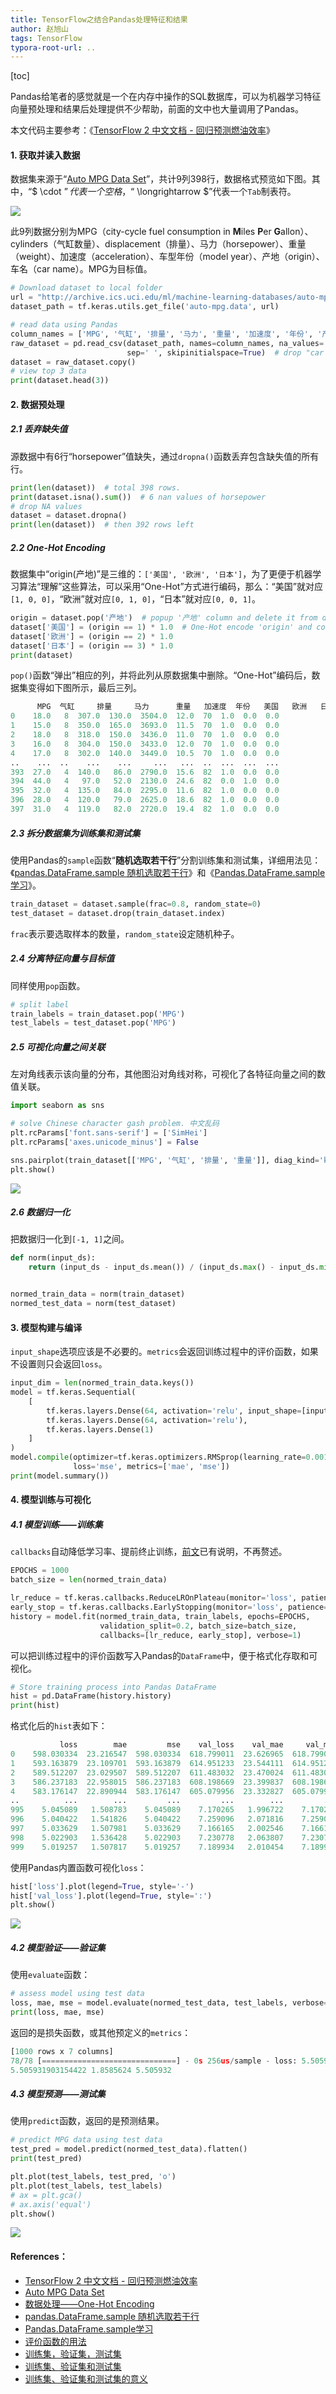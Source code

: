 ```yaml
---
title: TensorFlow之结合Pandas处理特征和结果
author: 赵旭山
tags: TensorFlow
typora-root-url: ..
---
```


[toc]

Pandas给笔者的感觉就是一个在内存中操作的SQL数据库，可以为机器学习特征向量预处理和结果后处理提供不少帮助，前面的文中也大量调用了Pandas。

本文代码主要参考：《[TensorFlow 2 中文文档 - 回归预测燃油效率](https://geektutu.com/post/tf2doc-ml-basic-regression.html)》



#### 1. 获取并读入数据

数据集来源于“[Auto MPG Data Set](https://archive.ics.uci.edu/ml/datasets/auto+mpg)”，共计9列398行，数据格式预览如下图。其中，“$ \cdot $”代表一个空格，“$ \longrightarrow $”代表一个`Tab`制表符。

![](/assets/images/autoMPGPreview202003312227.jpg)

此9列数据分别为MPG（city-cycle fuel consumption in **M**iles **P**er **G**allon）、cylinders（气缸数量）、displacement（排量）、马力（horsepower）、重量（weight）、加速度（acceleration）、车型年份（model year）、产地（origin）、车名（car name）。MPG为目标值。

```python
# Download dataset to local folder
url = "http://archive.ics.uci.edu/ml/machine-learning-databases/auto-mpg/auto-mpg.data"
dataset_path = tf.keras.utils.get_file('auto-mpg.data', url)

# read data using Pandas
column_names = ['MPG', '气缸', '排量', '马力', '重量', '加速度', '年份', '产地']
raw_dataset = pd.read_csv(dataset_path, names=column_names, na_values='?', comment='\t',
                          sep=' ', skipinitialspace=True)  # drop "car name" using comment='t'
dataset = raw_dataset.copy()
# view top 3 data
print(dataset.head(3))
```

#### 2. 数据预处理

##### 2.1 丢弃缺失值

源数据中有6行“horsepower”值缺失，通过`dropna()`函数丢弃包含缺失值的所有行。

```python
print(len(dataset))  # total 398 rows.
print(dataset.isna().sum())  # 6 nan values of horsepower
# drop NA values
dataset = dataset.dropna()
print(len(dataset))  # then 392 rows left
```

##### 2.2 One-Hot Encoding

数据集中“origin(产地)”是三维的：`['美国', '欧洲', '日本']`，为了更便于机器学习算法“理解”这些算法，可以采用“One-Hot”方式进行编码，那么：“美国”就对应`[1, 0, 0]`，“欧洲”就对应`[0, 1, 0]`，“日本”就对应`[0, 0, 1]`。

```python
origin = dataset.pop('产地')  # popup '产地' column and delete it from dataset
dataset['美国'] = (origin == 1) * 1.0  # One-Hot encode 'origin' and concat to dataset
dataset['欧洲'] = (origin == 2) * 1.0
dataset['日本'] = (origin == 3) * 1.0
print(dataset)
```

`pop()`函数“弹出”相应的列，并将此列从原数据集中删除。“One-Hot”编码后，数据集变得如下图所示，最后三列。

```python
      MPG  气缸     排量     马力      重量   加速度  年份   美国   欧洲   日本
0    18.0   8  307.0  130.0  3504.0  12.0  70  1.0  0.0  0.0
1    15.0   8  350.0  165.0  3693.0  11.5  70  1.0  0.0  0.0
2    18.0   8  318.0  150.0  3436.0  11.0  70  1.0  0.0  0.0
3    16.0   8  304.0  150.0  3433.0  12.0  70  1.0  0.0  0.0
4    17.0   8  302.0  140.0  3449.0  10.5  70  1.0  0.0  0.0
..    ...  ..    ...    ...     ...   ...  ..  ...  ...  ...
393  27.0   4  140.0   86.0  2790.0  15.6  82  1.0  0.0  0.0
394  44.0   4   97.0   52.0  2130.0  24.6  82  0.0  1.0  0.0
395  32.0   4  135.0   84.0  2295.0  11.6  82  1.0  0.0  0.0
396  28.0   4  120.0   79.0  2625.0  18.6  82  1.0  0.0  0.0
397  31.0   4  119.0   82.0  2720.0  19.4  82  1.0  0.0  0.0
```

##### 2.3 拆分数据集为训练集和测试集

使用Pandas的`sample`函数“**随机选取若干行**”分割训练集和测试集，详细用法见：《[pandas.DataFrame.sample 随机选取若干行](https://blog.csdn.net/zhengxu25689/article/details/87347700)》和《[Pandas.DataFrame.sample学习](https://zhuanlan.zhihu.com/p/38255793)》。

```python
train_dataset = dataset.sample(frac=0.8, random_state=0)
test_dataset = dataset.drop(train_dataset.index)
```

`frac`表示要选取样本的数量，`random_state`设定随机种子。

##### 2.4 分离特征向量与目标值

同样使用`pop`函数。

```python
# split label
train_labels = train_dataset.pop('MPG')
test_labels = test_dataset.pop('MPG')
```

##### 2.5 可视化向量之间关联

左对角线表示该向量的分布，其他图沿对角线对称，可视化了各特征向量之间的数值关联。

```python
import seaborn as sns

# solve Chinese character gash problem. 中文乱码
plt.rcParams['font.sans-serif'] = ['SimHei']
plt.rcParams['axes.unicode_minus'] = False

sns.pairplot(train_dataset[['MPG', '气缸', '排量', '重量']], diag_kind='kde')
plt.show()
```

![](/assets/images/pairplot202003312331.jpeg)

##### 2.6 数据归一化

把数据归一化到`[-1, 1]`之间。

```python
def norm(input_ds):
    return (input_ds - input_ds.mean()) / (input_ds.max() - input_ds.min())


normed_train_data = norm(train_dataset)
normed_test_data = norm(test_dataset)
```

#### 3. 模型构建与编译

`input_shape`选项应该是不必要的。`metrics`会返回训练过程中的评价函数，如果不设置则只会返回`loss`。

```python
input_dim = len(normed_train_data.keys())
model = tf.keras.Sequential(
    [
        tf.keras.layers.Dense(64, activation='relu', input_shape=[input_dim, ]),
        tf.keras.layers.Dense(64, activation='relu'),
        tf.keras.layers.Dense(1)
    ]
)
model.compile(optimizer=tf.keras.optimizers.RMSprop(learning_rate=0.001),
              loss='mse', metrics=['mae', 'mse'])
print(model.summary())
```

#### 4. 模型训练与可视化

##### 4.1 模型训练——训练集

`callbacks`自动降低学习率、提前终止训练，[前文](https://yuwenxianglong.github.io/2020/03/30/TensorFlow%E4%B9%8BRNN%E9%A2%84%E6%B5%8B%E6%9C%AA%E6%9D%A5%E6%95%B0%E6%8D%AE.html)已有说明，不再赘述。

```python
EPOCHS = 1000
batch_size = len(normed_train_data)

lr_reduce = tf.keras.callbacks.ReduceLROnPlateau(monitor='loss', patience=10)
early_stop = tf.keras.callbacks.EarlyStopping(monitor='loss', patience=20)
history = model.fit(normed_train_data, train_labels, epochs=EPOCHS,
                    validation_split=0.2, batch_size=batch_size,
                    callbacks=[lr_reduce, early_stop], verbose=1)
```

可以把训练过程中的评价函数写入Pandas的`DataFrame`中，便于格式化存取和可视化。

```python
# Store training process into Pandas DataFrame
hist = pd.DataFrame(history.history)
print(hist)
```

格式化后的`hist`表如下：

```python
           loss        mae         mse    val_loss    val_mae     val_mse     lr
0    598.030334  23.216547  598.030334  618.799011  23.626965  618.799011  0.001
1    593.163879  23.109701  593.163879  614.951233  23.544111  614.951233  0.001
2    589.512207  23.029507  589.512207  611.483032  23.470024  611.483032  0.001
3    586.237183  22.958015  586.237183  608.198669  23.399837  608.198669  0.001
4    583.176147  22.890944  583.176147  605.079956  23.332827  605.079956  0.001
..          ...        ...         ...         ...        ...         ...    ...
995    5.045089   1.508783    5.045089    7.170265   1.996722    7.170265  0.001
996    5.040422   1.541826    5.040422    7.259096   2.071816    7.259096  0.001
997    5.033629   1.507981    5.033629    7.166165   2.002546    7.166165  0.001
998    5.022903   1.536428    5.022903    7.230778   2.063807    7.230778  0.001
999    5.019257   1.507817    5.019257    7.189934   2.010454    7.189934  0.001
```

使用Pandas内置函数可视化`loss`：

```python
hist['loss'].plot(legend=True, style='-')
hist['val_loss'].plot(legend=True, style=':')
plt.show()
```

![](/assets/images/trainingloss202003312357.jpeg)

##### 4.2 模型验证——验证集

使用`evaluate`函数：

```python
# assess model using test data
loss, mae, mse = model.evaluate(normed_test_data, test_labels, verbose=1)  # 78 test data
print(loss, mae, mse)
```

返回的是损失函数，或其他预定义的`metrics`：

```python
[1000 rows x 7 columns]
78/78 [==============================] - 0s 256us/sample - loss: 5.5059 - mae: 1.8586 - mse: 5.5059
5.505931903154422 1.8585624 5.505932
```

##### 4.3 模型预测——测试集

使用`predict`函数，返回的是预测结果。

```python
# predict MPG data using test data
test_pred = model.predict(normed_test_data).flatten()
print(test_pred)

plt.plot(test_labels, test_pred, 'o')
plt.plot(test_labels, test_labels)
# ax = plt.gca()
# ax.axis('equal')
plt.show()
```

![](/assets/images/autoMPGPrediction202003312358.jpeg)

#### References：

* [TensorFlow 2 中文文档 - 回归预测燃油效率](https://geektutu.com/post/tf2doc-ml-basic-regression.html)
* [Auto MPG Data Set](https://archive.ics.uci.edu/ml/datasets/auto+mpg)
* [数据处理——One-Hot Encoding](https://blog.csdn.net/google19890102/article/details/44039761)
* [pandas.DataFrame.sample 随机选取若干行](https://blog.csdn.net/zhengxu25689/article/details/87347700)
* [Pandas.DataFrame.sample学习](https://zhuanlan.zhihu.com/p/38255793)
* [评价函数的用法](https://keras.io/zh/metrics/)
* [训练集，验证集，测试集](https://blog.csdn.net/qq_40597317/article/details/80639289)
* [训练集、验证集和测试集](https://zhuanlan.zhihu.com/p/48976706)
* [训练集、验证集和测试集的意义](https://www.jianshu.com/p/7e032a8aaad5)